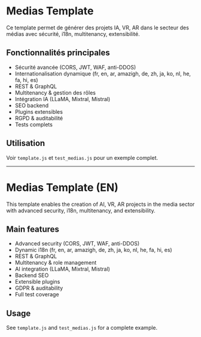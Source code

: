 # Medias Template

Ce template permet de générer des projets IA, VR, AR dans le secteur des médias avec sécurité, i18n, multitenancy, extensibilité.

## Fonctionnalités principales
- Sécurité avancée (CORS, JWT, WAF, anti-DDOS)
- Internationalisation dynamique (fr, en, ar, amazigh, de, zh, ja, ko, nl, he, fa, hi, es)
- REST & GraphQL
- Multitenancy & gestion des rôles
- Intégration IA (LLaMA, Mixtral, Mistral)
- SEO backend
- Plugins extensibles
- RGPD & auditabilité
- Tests complets

## Utilisation
Voir `template.js` et `test_medias.js` pour un exemple complet.

---

# Medias Template (EN)

This template enables the creation of AI, VR, AR projects in the media sector with advanced security, i18n, multitenancy, and extensibility.

## Main features
- Advanced security (CORS, JWT, WAF, anti-DDOS)
- Dynamic i18n (fr, en, ar, amazigh, de, zh, ja, ko, nl, he, fa, hi, es)
- REST & GraphQL
- Multitenancy & role management
- AI integration (LLaMA, Mixtral, Mistral)
- Backend SEO
- Extensible plugins
- GDPR & auditability
- Full test coverage

## Usage
See `template.js` and `test_medias.js` for a complete example.
